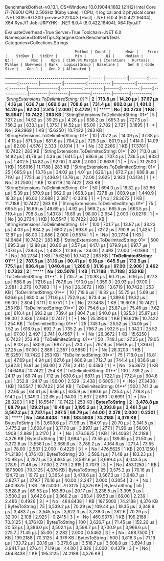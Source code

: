 
BenchmarkDotNet=v0.13.1, OS=Windows 10.0.19044.1682 (21H2)
Intel Core i7-7660U CPU 2.50GHz (Kaby Lake), 1 CPU, 4 logical and 2 physical cores
.NET SDK=6.0.300-preview.22204.3
  [Host]     : .NET 6.0.4 (6.0.422.16404), X64 RyuJIT
  Job-URPYHK : .NET 6.0.4 (6.0.422.16404), X64 RyuJIT

EvaluateOverhead=True  Server=True  Toolchain=.NET 6.0  
Namespace=DotNetTips.Spargine.Core.BenchmarkTests  Categories=Collections,Strings  

                                    Method | Count |       Mean |    Error |    StdDev |   StdErr |        Min |         Q1 |     Median |         Q3 |        Max |    Op/s | CI99.9% Margin | Iterations | Kurtosis | MValue | Skewness | Rank | LogicalGroup | Baseline |    Gen 0 | Code Size |    Gen 1 |   Gen 2 | Allocated |
------------------------------------------ |------ |-----------:|---------:|----------:|---------:|-----------:|-----------:|-----------:|-----------:|-----------:|--------:|---------------:|-----------:|---------:|-------:|---------:|-----:|------------- |--------- |---------:|----------:|---------:|--------:|----------:|
 **'StringExtensions.ToDelimitedString: 01*'** |     **2** |   **713.8 μs** | **14.20 μs** |  **37.67 μs** |  **4.16 μs** |   **636.7 μs** |   **689.0 μs** |   **708.8 μs** |   **731.4 μs** |   **802.0 μs** | **1,401.0** |       **14.20 μs** |      **82.00** |    **2.815** |  **2.000** |   **0.4729** |    **1** |            ***** |       **No** |  **30.2734** |      **1 KB** |  **18.5547** | **10.7422** |    **283 KB** |
 'StringExtensions.ToDelimitedString: 01*' |     5 |   727.2 μs | 14.52 μs |  39.25 μs |  4.26 μs |   638.2 μs |   695.3 μs |   727.5 μs |   756.2 μs |   833.1 μs | 1,375.1 |       14.52 μs |      85.00 |    2.782 |  2.727 |   0.1895 |    1 |            * |       No |  29.2969 |      1 KB |  15.6250 | 10.7422 |    283 KB |
 'StringExtensions.ToDelimitedString: 01*' |    10 |   707.2 μs | 14.09 μs |  37.38 μs |  4.13 μs |   571.3 μs |   681.6 μs |   704.2 μs |   729.3 μs |   801.9 μs | 1,414.0 |       14.09 μs |      82.00 |    4.576 |  2.333 |   0.1014 |    1 |            * |       No |  32.2266 |      1 KB |  17.5781 | 10.7422 |    283 KB |
 'StringExtensions.ToDelimitedString: 01*' |    20 |   713.0 μs | 14.82 μs |  41.79 μs |  4.36 μs |   641.5 μs |   686.6 μs |   707.4 μs |   736.5 μs |   833.1 μs | 1,402.5 |       14.82 μs |      92.00 |    3.436 |  2.000 |   0.6639 |    1 |            * |       No |  31.2500 |      1 KB |  16.6016 | 11.7188 |    283 KB |
 'StringExtensions.ToDelimitedString: 01*' |    25 |   695.9 μs | 13.76 μs |  34.02 μs |  4.01 μs |   626.1 μs |   672.7 μs |   688.8 μs |   719.1 μs |   775.1 μs | 1,436.9 |       13.76 μs |      72.00 |    2.625 |  2.923 |   0.3134 |    1 |            * |       No |  31.2500 |      1 KB |  13.6719 | 10.7422 |    283 KB |
 'StringExtensions.ToDelimitedString: 01*' |    50 |   694.0 μs | 18.32 μs |  52.86 μs |  5.39 μs |   570.9 μs |   662.9 μs |   698.3 μs |   727.8 μs |   800.9 μs | 1,440.9 |       18.32 μs |      96.00 |    2.688 |  2.387 |  -0.3316 |    1 |            * |       No |  26.3672 |      1 KB |  11.7188 | 10.7422 |    283 KB |
 'StringExtensions.ToDelimitedString: 01*' |    75 |   695.5 μs | 16.69 μs |  48.69 μs |  4.92 μs |   569.2 μs |   665.5 μs |   693.5 μs |   719.4 μs |   798.3 μs | 1,437.8 |       16.69 μs |      98.00 |    2.954 |  2.000 |   0.0276 |    1 |            * |       No |  30.2734 |      1 KB |  18.5547 | 10.7422 |    283 KB |
 'StringExtensions.ToDelimitedString: 01*' |   100 |   701.7 μs | 13.87 μs |  33.23 μs |  4.03 μs |   634.2 μs |   680.2 μs |   693.9 μs |   727.2 μs |   790.8 μs | 1,425.1 |       13.87 μs |      68.00 |    2.686 |  2.000 |   0.5574 |    1 |            * |       No |  30.2734 |      1 KB |  14.6484 | 10.7422 |    283 KB |
 'StringExtensions.ToDelimitedString: 01*' |   500 |   695.3 μs | 12.88 μs |  20.80 μs |  3.57 μs |   647.1 μs |   679.9 μs |   697.7 μs |   707.6 μs |   738.3 μs | 1,438.2 |       12.88 μs |      34.00 |    2.493 |  2.000 |  -0.1893 |    1 |            * |       No |  30.2734 |      1 KB |  15.6250 | 10.7422 |    283 KB |
                 **'ToDelimitedString: 01**'** |     **2** |   **787.5 μs** | **31.16 μs** |  **90.41 μs** |  **9.18 μs** |   **645.5 μs** |   **713.5 μs** |   **775.1 μs** |   **836.4 μs** | **1,040.4 μs** | **1,269.9** |       **31.16 μs** |      **97.00** |    **2.906** |  **3.462** |   **0.7332** |    **2** |            ***** |       **No** |  **20.5078** |      **1 KB** |  **11.7188** | **11.7188** |    **253 KB** |
                 'ToDelimitedString: 01**' |     5 |   735.7 μs | 20.93 μs |  60.71 μs |  6.16 μs |   627.3 μs |   688.8 μs |   721.6 μs |   767.8 μs |   910.0 μs | 1,359.3 |       20.93 μs |      97.00 |    2.981 |  2.276 |   0.7983 |    1 |            * |       No |  26.3672 |      1 KB |  13.6719 | 10.7422 |    253 KB |
                 'ToDelimitedString: 01**' |    10 |   719.6 μs | 19.32 μs |  55.75 μs |  5.69 μs |   626.6 μs |   680.0 μs |   711.6 μs |   752.9 μs |   873.4 μs | 1,389.6 |       19.32 μs |      96.00 |    2.804 |  3.111 |   0.5751 |    1 |            * |       No |  27.3438 |      1 KB |  16.6016 | 10.7422 |    253 KB |
                 'ToDelimitedString: 01**' |    20 |   754.6 μs | 25.87 μs |  75.46 μs |  7.62 μs |   610.4 μs |   693.2 μs |   739.4 μs |   804.7 μs |   940.0 μs | 1,325.3 |       25.87 μs |      98.00 |    2.836 |  2.643 |   0.7417 |    1 |            * |       No |  25.3906 |      1 KB |  16.6016 | 10.7422 |    254 KB |
                 'ToDelimitedString: 01**' |    25 |   745.1 μs | 25.52 μs |  74.05 μs |  7.52 μs |   616.9 μs |   692.7 μs |   735.2 μs |   796.7 μs |   932.5 μs | 1,342.1 |       25.52 μs |      97.00 |    2.497 |  2.741 |   0.4567 |    1 |            * |       No |  26.3672 |      1 KB |  15.6250 | 10.7422 |    253 KB |
                 'ToDelimitedString: 01**' |    50 |   748.1 μs | 27.25 μs |  79.05 μs |  8.03 μs |   580.6 μs |   687.7 μs |   730.7 μs |   797.9 μs |   956.8 μs | 1,336.6 |       27.25 μs |      97.00 |    2.886 |  2.357 |   0.5850 |    1 |            * |       No |  28.3203 |      1 KB |  15.6250 | 10.7422 |    253 KB |
                 'ToDelimitedString: 01**' |    75 |   718.0 μs | 16.81 μs |  47.69 μs |  4.94 μs |   627.6 μs |   686.9 μs |   712.7 μs |   744.4 μs |   836.6 μs | 1,392.8 |       16.81 μs |      93.00 |    2.778 |  2.414 |   0.4393 |    1 |            * |       No |  26.3672 |      1 KB |  14.6484 | 10.7422 |    254 KB |
                 'ToDelimitedString: 01**' |   100 |   739.2 μs | 24.17 μs |  69.74 μs |  7.12 μs |   630.6 μs |   687.1 μs |   722.1 μs |   772.4 μs |   904.6 μs | 1,352.8 |       24.17 μs |      96.00 |    2.529 |  2.438 |   0.6805 |    1 |            * |       No |  27.3438 |      1 KB |  18.5547 | 10.7422 |    254 KB |
                 'ToDelimitedString: 01**' |   500 |   741.3 μs | 22.65 μs |  64.61 μs |  6.66 μs |   635.9 μs |   690.6 μs |   725.4 μs |   778.8 μs |   914.1 μs | 1,349.0 |       22.65 μs |      94.00 |    2.637 |  2.690 |   0.6991 |    1 |            * |       No |  28.3203 |      1 KB |  18.5547 | 10.7422 |    253 KB |
                             **BytesToString** |     **2** | **3,478.8 μs** | **68.79 μs** | **129.21 μs** | **19.48 μs** | **3,195.2 μs** | **3,393.8 μs** | **3,461.5 μs** | **3,567.2 μs** | **3,737.1 μs** |   **287.5** |       **68.79 μs** |      **44.00** |    **2.378** |  **2.000** |   **0.2301** |    **3** |            ***** |       **No** | **464.8438** |      **1 KB** | **183.5938** | **74.2188** |  **4,376 KB** |
                             BytesToString |     5 | 3,608.6 μs | 71.96 μs | 154.91 μs | 20.70 μs | 3,341.5 μs | 3,475.2 μs | 3,608.4 μs | 3,717.0 μs | 3,897.1 μs |   277.1 |       71.96 μs |      56.00 |    1.908 |  2.889 |   0.2170 |    3 |            * |       No | 476.5625 |      1 KB | 191.4063 | 74.2188 |  4,376 KB |
                             BytesToString |    10 | 3,684.1 μs | 73.55 μs | 189.85 μs | 21.50 μs | 3,372.8 μs | 3,558.1 μs | 3,669.6 μs | 3,789.2 μs | 4,164.8 μs |   271.4 |       73.55 μs |      78.00 |    2.537 |  2.000 |   0.4229 |    3 |            * |       No | 476.5625 |      1 KB | 203.1250 | 74.2188 |  4,376 KB |
                             BytesToString |    20 | 3,586.1 μs | 71.48 μs | 183.23 μs | 20.88 μs | 3,287.1 μs | 3,436.5 μs | 3,582.6 μs | 3,689.4 μs | 4,043.5 μs |   278.9 |       71.48 μs |      77.00 |    2.779 |  2.815 |   0.7079 |    3 |            * |       No | 453.1250 |      1 KB | 187.5000 | 70.3125 |  4,376 KB |
                             BytesToString |    25 | 3,575.2 μs | 70.16 μs | 124.72 μs | 19.72 μs | 3,365.4 μs | 3,478.6 μs | 3,567.3 μs | 3,648.7 μs | 3,827.7 μs |   279.7 |       70.16 μs |      40.00 |    2.247 |  2.000 |   0.3054 |    3 |            * |       No | 460.9375 |      1 KB | 187.5000 | 70.3125 |  4,376 KB |
                             BytesToString |    50 | 3,528.8 μs | 69.53 μs | 163.89 μs | 20.17 μs | 3,238.5 μs | 3,395.3 μs | 3,500.2 μs | 3,642.6 μs | 3,860.2 μs |   283.4 |       69.53 μs |      66.00 |    2.236 |  2.486 |   0.4926 |    3 |            * |       No | 464.8438 |      1 KB | 187.5000 | 74.2188 |  4,376 KB |
                             BytesToString |    75 | 3,539.2 μs | 70.29 μs | 109.44 μs | 19.35 μs | 3,348.9 μs | 3,483.7 μs | 3,545.5 μs | 3,622.3 μs | 3,738.0 μs |   282.6 |       70.29 μs |      32.00 |    2.108 |  2.923 |  -0.2415 |    3 |            * |       No | 460.9375 |      1 KB | 199.2188 | 70.3125 |  4,376 KB |
                             BytesToString |   100 | 3,626.7 μs | 71.45 μs | 152.26 μs | 20.53 μs | 3,386.0 μs | 3,502.1 μs | 3,598.7 μs | 3,730.9 μs | 3,966.6 μs |   275.7 |       71.45 μs |      55.00 |    2.282 |  2.000 |   0.5462 |    3 |            * |       No | 468.7500 |      1 KB | 199.2188 | 70.3125 |  4,376 KB |
                             BytesToString |   500 | 3,618.3 μs | 71.19 μs | 133.72 μs | 20.16 μs | 3,379.6 μs | 3,518.7 μs | 3,608.0 μs | 3,694.1 μs | 3,941.7 μs |   276.4 |       71.19 μs |      44.00 |    2.826 |  2.000 |   0.4379 |    3 |            * |       No | 464.8438 |      1 KB | 195.3125 | 74.2188 |  4,376 KB |
